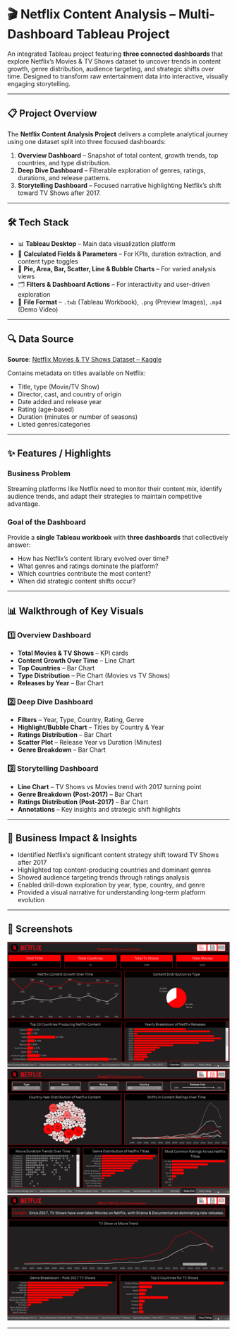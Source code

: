 # 🎬 Netflix Content Analysis – Multi-Dashboard Tableau Project

An integrated Tableau project featuring **three connected dashboards** that explore Netflix’s Movies & TV Shows dataset to uncover trends in content growth, genre distribution, audience targeting, and strategic shifts over time. Designed to transform raw entertainment data into interactive, visually engaging storytelling.

---

## 📋 Project Overview

The **Netflix Content Analysis Project** delivers a complete analytical journey using one dataset split into three focused dashboards:

1. **Overview Dashboard** – Snapshot of total content, growth trends, top countries, and type distribution.  
2. **Deep Dive Dashboard** – Filterable exploration of genres, ratings, durations, and release patterns.  
3. **Storytelling Dashboard** – Focused narrative highlighting Netflix’s shift toward TV Shows after 2017.


---

## 🛠️ Tech Stack

- 📊 **Tableau Desktop** – Main data visualization platform  
- 🧮 **Calculated Fields & Parameters** – For KPIs, duration extraction, and content type toggles  
- 🎨 **Pie, Area, Bar, Scatter, Line & Bubble Charts** – For varied analysis views  
- 🗂 **Filters & Dashboard Actions** – For interactivity and user-driven exploration  
- 📁 **File Format** – `.twb` (Tableau Workbook), `.png` (Preview Images), `.mp4` (Demo Video)

---

## 🔍 Data Source

**Source**: [Netflix Movies & TV Shows Dataset – Kaggle](https://www.kaggle.com/shivamb/netflix-shows)  

Contains metadata on titles available on Netflix:
- Title, type (Movie/TV Show)  
- Director, cast, and country of origin  
- Date added and release year  
- Rating (age-based)  
- Duration (minutes or number of seasons)  
- Listed genres/categories  

---

## ✨ Features / Highlights

### Business Problem  
Streaming platforms like Netflix need to monitor their content mix, identify audience trends, and adapt their strategies to maintain competitive advantage.

### Goal of the Dashboard  
Provide a **single Tableau workbook** with **three dashboards** that collectively answer:
- How has Netflix’s content library evolved over time?  
- What genres and ratings dominate the platform?  
- Which countries contribute the most content?  
- When did strategic content shifts occur?  

---

## 📊 Walkthrough of Key Visuals

### 1️⃣ Overview Dashboard  
- **Total Movies & TV Shows** – KPI cards  
- **Content Growth Over Time** – Line Chart  
- **Top Countries** – Bar Chart  
- **Type Distribution** – Pie Chart (Movies vs TV Shows)  
- **Releases by Year** – Bar Chart  

### 2️⃣ Deep Dive Dashboard  
- **Filters** – Year, Type, Country, Rating, Genre  
- **Highlight/Bubble Chart** – Titles by Country & Year  
- **Ratings Distribution** – Bar Chart  
- **Scatter Plot** – Release Year vs Duration (Minutes)  
- **Genre Breakdown** – Bar Chart  

### 3️⃣ Storytelling Dashboard  
- **Line Chart** – TV Shows vs Movies trend with 2017 turning point  
- **Genre Breakdown (Post-2017)** – Bar Chart  
- **Ratings Distribution (Post-2017)** – Bar Chart  
- **Annotations** – Key insights and strategic shift highlights  

---

## 🚀 Business Impact & Insights

- Identified Netflix’s significant content strategy shift toward TV Shows after 2017  
- Highlighted top content-producing countries and dominant genres  
- Showed audience targeting trends through ratings analysis  
- Enabled drill-down exploration by year, type, country, and genre  
- Provided a visual narrative for understanding long-term platform evolution  

---

## 📸 Screenshots


![Overview](https://github.com/Hamna228/Netflix-Dashboard/blob/main/1.png) 
![Deep Dive](https://github.com/Hamna228/Netflix-Dashboard/blob/main/2.png) 
![Storytelling](https://github.com/Hamna228/Netflix-Dashboard/blob/main/3.png) 

---


